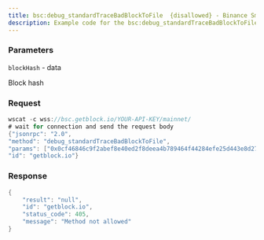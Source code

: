 ```yaml
---
title: bsc:debug_standardTraceBadBlockToFile  {disallowed} - Binance Smart Chain
description: Example code for the bsc:debug_standardTraceBadBlockToFile  {disallowed} ws method. Сomplete guide on how to use bsc:debug_standardTraceBadBlockToFile  {disallowed} ws in GetBlock.io Web3 documentation.
---
```


### Parameters


`blockHash` - data

Block hash

### Request

``` java
wscat -c wss://bsc.getblock.io/YOUR-API-KEY/mainnet/ 
# wait for connection and send the request body 
{"jsonrpc": "2.0",
"method": "debug_standardTraceBadBlockToFile",
"params": ["0x0cf46846c9f2abef8e40ed2f8deea4b789464f44284efe25d443e8d272393fce"],
"id": "getblock.io"}
```

###  Response

``` java
{
    "result": "null",
    "id": "getblock.io",
    "status_code": 405,
    "message": "Method not allowed"
}
```

